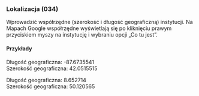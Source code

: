 ### Lokalizacja (034)
Wprowadzić współrzędne (szerokość i długość geograficzną) instytucji. Na Mapach Google współrzędne wyświetlają się po kliknięciu prawym przyciskiem myszy na instytucję i wybraniu opcji „Co tu jest”.

#### Przykłady  
Długość geograficzna: -87.6735541  
Szerokość geograficzna: 42.0515515

Długość geograficzna: 8.652714  
Szerokość geograficzna: 50.120565
